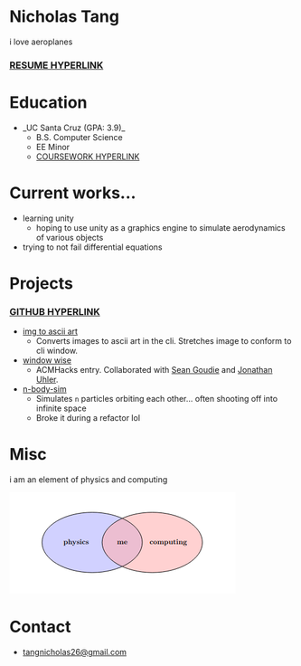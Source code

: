 # **Nicholas Tang**

i love aeroplanes

### [RESUME HYPERLINK](https://docs.google.com/document/d/1ATWdLgZeNuuMbrkygXd3X8yK5zObZiCE8n-l3l5jxFM/edit?usp=sharing)

# Education
 - \_UC Santa Cruz (GPA: 3.9)\_
   - B.S. Computer Science
   - EE Minor
   - [COURSEWORK HYPERLINK](https://docs.google.com/document/d/1e5zQoYm-ysLvuQymgnULH0l5_x1_kjQbUc3h2Cs5UnQ/edit?usp=sharing)

# Current works...
 - learning unity
   - hoping to use unity as a graphics engine to simulate aerodynamics of various objects
 - trying to not fail differential equations

# Projects 
### [GITHUB HYPERLINK](https://github.com/nicholas-tangerine)
 - [img to ascii art](https://github.com/nicholas-tangerine/png-to-text)
   - Converts images to ascii art in the cli. Stretches image to conform to cli window.
 - [window wise](https://github.com/nicholas-tangerine/WindowWise)
   - ACMHacks entry. Collaborated with [Sean Goudie](https://github.com/Flqsh) and [Jonathan Uhler](https://github.com/JonathanUhler).
 - [n-body-sim](https://github.com/nicholas-tangerine/n-body-sim)
   - Simulates `n` particles orbiting each other... often shooting off into infinite space
   - Broke it during a refactor lol

# Misc
i am an element of physics and computing

![me](https://raw.githubusercontent.com/nicholas-tangerine/nicholas-tangerine.github.io/refs/heads/main/images/physics%20intersect%20computing.png)

# Contact
 - [tangnicholas26@gmail.com](mailto:tangnicholas26@gmail.com)
